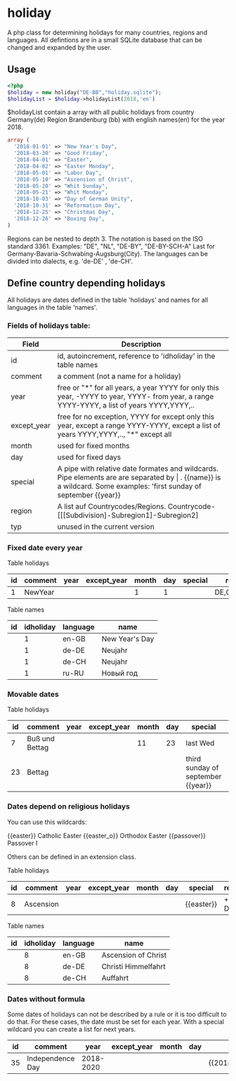 # holiday

A php class for determining holidays for many countries, regions and languages.
All defintions are in a small SQLite database that can be changed and expanded by the user.

## Usage

```php
<?php
$holiday = new holiday("DE-BB","holiday.sqlite"); 
$holidayList = $holiday->holidayList(2018,'en')

```
$holidayList contain a array with all public holidays from 
country Germany(de) Region Brandenburg (bb) with english names(en) for the year 2018.

```php
array (
  '2018-01-01' => "New Year's Day",
  '2018-03-30' => "Good Friday",
  '2018-04-01' => "Easter",
  '2018-04-02' => "Easter Monday",
  '2018-05-01' => "Labor Day",
  '2018-05-10' => "Ascension of Christ",
  '2018-05-20' => "Whit Sunday",
  '2018-05-21' => "Whit Monday",
  '2018-10-03' => "Day of German Unity",
  '2018-10-31' => "Reformation Day",
  '2018-12-25' => "Christmas Day",
  '2018-12-26' => "Boxing Day",
)
```
Regions can be nested to depth 3. The notation is based on the ISO standard 3361.
Examples: "DE", "NL", "DE-BY", "DE-BY-SCH-A"
Last for Germany-Bavaria-Schwabing-Augsburg(City). 
The languages can be divided into dialects, e.g. 'de-DE' , 'de-CH'.

## Define country depending holidays

All holidays are dates defined in the table 'holidays' and names for all languages in the table 'names'.

### Fields of  holidays table:

| Field | Description |
| ----- | ----------- |
| id | id, autoincrement, reference to 'idholiday' in the table names |
| comment | a comment (not a name for a holiday) |
| year | free or "*" for all years, a year YYYY for only this year, -YYYY to year, YYYY- from year, a range YYYY-YYYY, a list of years YYYY,YYYY,.. |
| except_year | free for no exception, YYYY for except only this year, except a range YYYY-YYYY, except a list of years YYYY,YYYY,.., "*" except all |
| month | used for fixed months |
| day | used for fixed days |
| special | A pipe with relative date formates and wildcards. Pipe elements are are separated by \| . {{name}} is a wildcard. Some examples: 'first sunday of september {{year}}|next thursday' , 'third sunday of september {{year}}' , '{{easter}}|+1 Day' |
| region | A list auf Countrycodes/Regions. Countrycode-[[[Subdivision]-Subregion1]-Subregion2] |
| typ | unused in the current version |


### Fixed date every year

Table holidays

| id  | comment     | year | except_year | month | day | special | region      | 
| --- | ----------- | ---- | ----------- | ----- | --- | ------- | ----------- | 
| 1   | NewYear     |      |             | 1     | 1   |         | DE,CH,AT,NL |

Table names

| id  | idholiday   | language | name           | 
| --- | ----------- | -------- | -------------- | 
|     | 1           | en-GB    | New Year's Day | 
|     | 1           | de-DE    | Neujahr        | 
|     | 1           | de-CH    | Neujahr        |
|     | 1           | ru-RU    | Новый год      |

### Movable dates

Table holidays

| id  | comment        | year | except_year | month | day | special                            | region | 
| --- | -------------- | ---- | ----------- | ----- | --- | ---------------------------------- | -------| 
| 7   | Buß und Bettag |      |             | 11    | 23  | last Wed                           | DE-SN  |
| 23  | Bettag         |      |             |       |     | third sunday of september {{year}} | CH     |


### Dates depend on religious holidays

You can use this wildcards:

{{easter}}    Catholic Easter
{{easter_o}}  Orthodox Easter
{{passover}}  Passover I

Others can be defined in an extension class.

Table holidays

| id  | comment     | year | except_year | month | day | special             | region      | 
| --- | ----------- | ---- | ----------- | ----- | --- | ------------------- | ----------- | 
| 8   | Ascension   |      |             |       |     | {{easter}}|+39 Days | DE,CH,AT,NL |


Table names

| id  | idholiday   | language | name                | 
| --- | ----------- | -------- | ------------------- | 
|     | 8           | en-GB    | Ascension of Christ | 
|     | 8           | de-DE    | Christi Himmelfahrt | 
|     | 8           | de-CH    | Auffahrt            |

### Dates without formula

Some dates of holidays can not be described by a rule or it is too difficult to do that.
For these cases, the date must be set for each year. With a special wildcard you can create a list for next years.

| id  | comment          | year      | except_year | month | day | special               | region | 
| --- | -----------------| --------- | ----------- | ----- | --- | --------------------- | -------| 
| 35  | Independence Day | 2018-2020 |             |       |     | {{2018:4/19,5/9,4/29}}| IL     |



